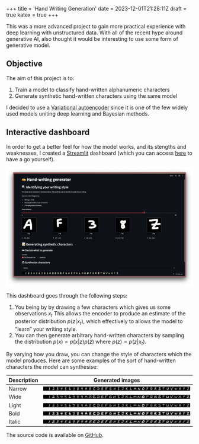 +++
title = 'Hand Writing Generation'
date = 2023-12-01T21:28:11Z
draft = true
katex = true
+++

This was a more advanced project to gain more practical experience with deep learning with unstructured data. With all of the recent hype around generative AI, also thought it would be interesting to use some form of generative model.

## Objective  
The aim of this project is to: 

1. Train a model to classify hand-written alphanumeric characters
2. Generate synthetic hand-written characters using the same model

I decided to use a [Variational autoencoder](https://en.wikipedia.org/wiki/Variational_autoencoder) since it is one of the few widely used models uniting deep learning and Bayesian methods.

## Interactive dashboard
In order to get a better feel for how the model works, and its stengths and weaknesses, I created a [Streamlit](https://streamlit.io/) dashboard (which you can access [here](https://hand-writing-generation.streamlit.app/) to have a go yourself).

![Streamlit app](images/streamlit_app.png)

This dashboard goes through the following steps:

1. You being by by drawing a few characters which gives us some observations $x_t$ This allows the encoder to produce an estimate of the posterior distribution $p(z|x_{t})$, which effectively to allows the model to “learn” your writing style.
2. You can then generate arbitrary hand-written characters by sampling the distribution $p(x) = p(x|z)p(z)$ where $p(z)=p(z|x_{t})$. 

By varying how you draw, you can change the style of characters which the model produces. Here are some examples of the sort of hand-written characters the model can synthesise:

| Description | Generated images                        |
|-------------|-----------------------------------------|
| Narrow      | ![Narrow characters](images/narrow.jpg) |
| Wide        | ![Wide characters](images/wide.jpg)     |
| Light       | ![Thin characters](images/light.jpg)    |
| Bold        | ![Bold characters ]( images/bold.jpg )  |
| Italic      | ![Italic characters](images/italic.jpg) |


The source code is available on [GitHub](https://github.com/alxhslm/hand-writing-generation).